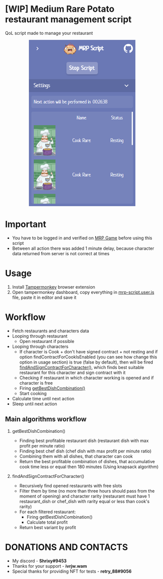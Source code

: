 # [WIP] Medium Rare Potato restaurant management script

QoL script made to manage your restaurant

<p align="center">
<img src="Intro.png">
</p>

# Important

- You have to be logged in and verified on [MRP Game](https://game.medium-rare-potato.io) before using this script
- Between all action there was added 1 minute delay, because character data returned from server is not correct at times

# Usage

1. Install [Tampermonkey](https://www.tampermonkey.net/) browser extension
2. Open tampermonkey dashboard, copy everything in [mrp-script.user.js](/mrp-script.user.js) file, paste it in editor and save it

# Workflow

- Fetch restaurants and characters data
- Looping through restaurant
  - Open restaurant if possible
- Looping through characters
  - If character is Cook + don't have signed contract + not resting and if option findContractForCookIsEnabled (you can see how change this option in usage section) is true (false by default), then will be fired [findAndSignContractForCharacter()](#main-algorithms-workflow), which finds best suitable restaurant for this character and sign contract with it
  - Checking if restaurant in which character working is opened and if character is free
  - Firing [getBestDishCombination()](#main-algorithms-workflow)
  - Start cooking
- Calculate time until next action
- Sleep until next action

## Main algorithms workflow

1.  getBestDishCombination()

    - Finding best profitable restaurant dish (restaurant dish with max profit per minute ratio)
    - Finding best chef dish (chef dish with max profit per minute ratio)
    - Combining them with all dishes, that character can cook
    - Return the best profitable combination of dishes, that accumulative cook time less or equal then 180 minutes (Using knapsack algorithm)

2.  findAndSignContractForCharacter()

    - Recursively find opened restaurants with free slots
    - Filter them by time (no more than three hours should pass from the moment of opening) and character rarity (restaurant must have 1 restaurant_dish or chef_dish with rarity equal or less than cook's rarity)
    - For each filtered restaurant:
      - Firing getBestDishCombination()
      - Calculate total profit
    - Return best variant by profit

# DONATIONS AND CONTACTS

- My discord - **Shrixy#9453**
- Thanks for your support - **ivrjw.wam**
- Special thanks for providing NFT for tests - **retry_88#9056**
